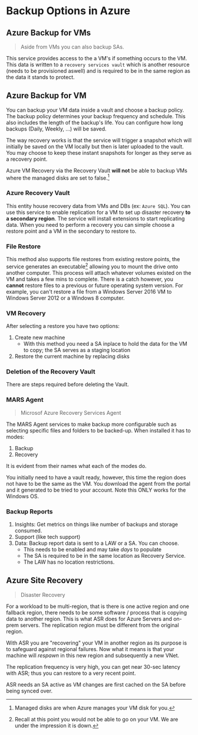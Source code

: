 # Backup Options in Azure

## Azure Backup for VMs

> Aside from VMs you can also backup SAs.

This service provides access to the a VM's if something occurs to the VM. This data is written to a `recovery services vault` which is another resource (needs to be provisioned aswell) and is required to be in the same region as the data it stands to protect.

## Azure Backup for VM

You can backup your VM data inside a vault and choose a backup policy. The backup policy determines your backup frequency and schedule. This also includes the length of the backup's life. You can configure how long backups (Daily, Weekly, ...) will be saved.

The way recovery works is that the service will trigger a snapshot which will initially be saved on the VM locally but then is later uploaded to the vault. You may choose to keep these instant snapshots for longer as they serve as a recovery point.

Azure VM Recovery via the Recovery Vault **will not** be able to backup VMs where the managed disks are set to false.[^1]
### Azure Recovery Vault

This entity house recovery data from VMs and DBs (ex: `Azure SQL`). You can use this service to enable replication for a VM to set up disaster recovery **to a secondary region**. The service will install extensions to start replicating data. When you need to perform a recovery you can simple choose a restore point and a VM in the secondary to restore to.

### File Restore

This method also supports file restores from existing restore points, the service generates an executable[^2] allowing you to mount the drive onto another computer. This process will attach whatever volumes existed on the VM and takes a few mins to complete. There is a catch however, you **cannot** restore files to a previous or future operating system version. For example, you can't restore a file from a Windows Server 2016 VM to Windows Server 2012 or a Windows 8 computer.

### VM Recovery

After selecting a restore you have two options:

1. Create new machine
    - With this method you need a SA inplace to hold the data for the VM to copy; the SA serves as a staging location
2. Restore the current machine by replacing disks

### Deletion of the Recovery Vault

There are steps required before deleting the Vault. 

### MARS Agent

> Microsof Azure Recovery Services Agent

The MARS Agent services to make backup more configurable such as selecting specific files and folders to be backed-up. When installed it has to modes:
1. Backup
2. Recovery

It is evident from their names what each of the modes do.

You initially need to have a vault ready, however, this time the region does not have to be the same as the VM. You download the agent from the portal and it generated to be tried to your account. Note this ONLY works for the Windows OS.

### Backup Reports
1. Insights: Get metrics on things like number of backups and storage consumed.
2. Support (like tech support)
3. Data: Backup report data is sent to a LAW or a SA. You can choose.
    + This needs to be enabled and may take _days_ to populate
    + The SA is required to be in the same location as Recovery Service. 
    + The LAW has no location restrictions.


## Azure Site Recovery

> Disaster Recovery

For a workload to be multi-region, that is there is one active region and one fallback region, there needs to be some software / process that is copying data to another region. This is what ASR does for Azure Servers and on-prem servers. The replication region must be different from the original region.

With ASR you are "recovering" your VM in another region as its purpose is to safeguard against regional failures. Now what it means is that your machine will _respawn_ in this new region and subsequently a new VNet. 

The replication frequency is very high, you can get near 30-sec latency with ASR; thus you can restore to a very recent point. 

ASR needs an SA active as VM changes are first cached on the SA before being synced over. 




[^1]: Managed disks are when Azure manages your VM disk for you. 
[^2]: Recall at this point you would not be able to go on your VM. We are under the impression it is down.
